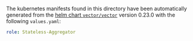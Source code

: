 The kubernetes manifests found in this directory have been automatically generated
from the [helm chart `vector/vector`](https://github.com/vectordotdev/helm-charts/tree/master/charts/vector)
version 0.23.0 with the following `values.yaml`:

```yaml
role: Stateless-Aggregator
```
